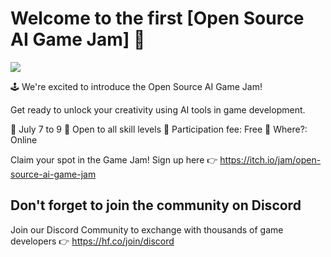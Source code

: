 # Welcome to the first [Open Source AI Game Jam] 🥳

![](https://img.itch.zone/aW1hZ2UyL2phbS8zMzExNDMvMTIyNDYzNzYucG5n/original/lXt9Rf.png)

🕹️ We're excited to introduce the Open Source AI Game Jam!

Get ready to unlock your creativity using AI tools in game development.

📅 July 7 to 9
🤝 Open to all skill levels
💸 Participation fee: Free
📍 Where?: Online

Claim your spot in the Game Jam! Sign up here 👉  https://itch.io/jam/open-source-ai-game-jam

## Don't forget to join the community on Discord

Join our Discord Community to exchange with thousands of game developers 👉 https://hf.co/join/discord